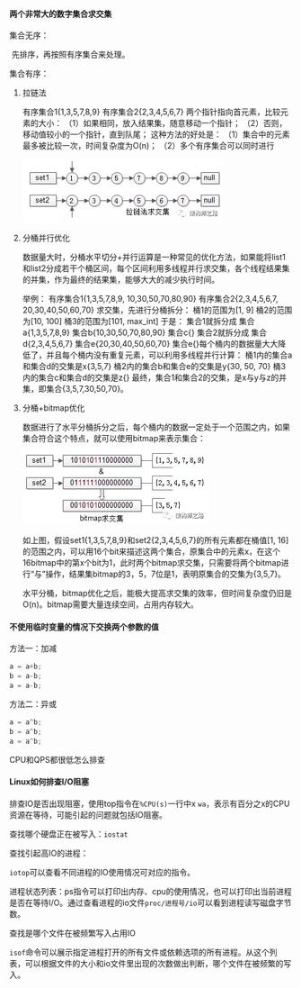 #### 两个非常大的数字集合求交集

集合无序：

​	先排序，再按照有序集合来处理。

集合有序：

1. 拉链法

   有序集合1{1,3,5,7,8,9}
   有序集合2{2,3,4,5,6,7}
   两个指针指向首元素，比较元素的大小：
   （1）如果相同，放入结果集，随意移动一个指针；
   （2）否则，移动值较小的一个指针，直到队尾；
   这种方法的好处是：
   （1）集合中的元素最多被比较一次，时间复杂度为O(n)；
   （2）多个有序集合可以同时进行

   ![img](./assets/20200623161720635.png)

2. 分桶并行优化

   数据量大时，分桶水平切分+并行运算是一种常见的优化方法，如果能将list1和list2分成若干个桶区间，每个区间利用多线程并行求交集，各个线程结果集的并集，作为最终的结果集，能够大大的减少执行时间。

   举例：
   有序集合1{1,3,5,7,8,9, 10,30,50,70,80,90}
   有序集合2{2,3,4,5,6,7, 20,30,40,50,60,70}
   求交集，先进行分桶拆分：
   桶1的范围为[1, 9]
   桶2的范围为[10, 100]
   桶3的范围为[101, max_int]
   于是：
   集合1就拆分成
   集合a{1,3,5,7,8,9}
   集合b{10,30,50,70,80,90}
   集合c{}
   集合2就拆分成
   集合d{2,3,4,5,6,7}
   集合e{20,30,40,50,60,70}
   集合e{}每个桶内的数据量大大降低了，并且每个桶内没有重复元素，可以利用多线程并行计算：
   桶1内的集合a和集合d的交集是x{3,5,7}
   桶2内的集合b和集合e的交集是y{30, 50, 70}
   桶3内的集合c和集合d的交集是z{}
   最终，集合1和集合2的交集，是x与y与z的并集，即集合{3,5,7,30,50,70}。

3. 分桶+bitmap优化

   数据进行了水平分桶拆分之后，每个桶内的数据一定处于一个范围之内，如果集合符合这个特点，就可以使用bitmap来表示集合：

   ![img](./assets/20200623163500707.png)

   如上图，假设set1{1,3,5,7,8,9}和set2{2,3,4,5,6,7}的所有元素都在桶值[1, 16]的范围之内，可以用16个bit来描述这两个集合，原集合中的元素x，在这个16bitmap中的第x个bit为1，此时两个bitmap求交集，只需要将两个bitmap进行“与”操作，结果集bitmap的3，5，7位是1，表明原集合的交集为{3,5,7}。

   水平分桶，bitmap优化之后，能极大提高求交集的效率，但时间复杂度仍旧是O(n)。bitmap需要大量连续空间，占用内存较大。

#### 不使用临时变量的情况下交换两个参数的值

方法一：加减

```cpp
a = a+b;
b = a-b;
a = a-b;
```

方法二：异或

```cpp
a = a^b;
b = a^b;
a = a^b;
```



CPU和QPS都很低怎么排查



#### Linux如何排查I/O阻塞

排查IO是否出现阻塞，使用top指令在`%CPU(s)`一行中x `wa`，表示有百分之x的CPU资源在等待，可能引起的问题就包括IO阻塞。

查找哪个硬盘正在被写入：`iostat`

查找引起高IO的进程：

`iotop`可以查看不同进程的IO使用情况可对应的指令。

进程状态列表：ps指令可以打印出内存、cpu的使用情况，也可以打印出当前进程是否在等待I/O。通过查看进程的io文件`proc/进程号/io`可以看到进程读写磁盘字节数。

查找是哪个文件在被频繁写入占用IO

`isof`命令可以展示指定进程打开的所有文件或依赖选项的所有进程。从这个列表，可以根据文件的大小和io文件里出现的次数做出判断，哪个文件在被频繁的写入。







